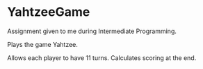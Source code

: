 # YahtzeeGame
Assignment given to me during Intermediate Programming. 

Plays the game Yahtzee.

Allows each player to have 11 turns.
Calculates scoring at the end.
